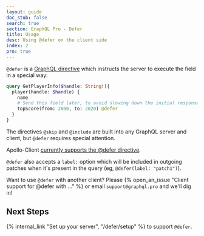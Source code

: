 ```yaml
---
layout: guide
doc_stub: false
search: true
section: GraphQL Pro - Defer
title: Usage
desc: Using @defer on the client side
index: 2
pro: true
---
```



`@defer` is a [GraphQL directive](https://graphql.org/learn/queries/#directives) which instructs the server to execute the field in a special way:

```graphql
query GetPlayerInfo($handle: String!){
  player(handle: $handle) {
    name
    # Send this field later, to avoid slowing down the initial response:
    topScore(from: 2000, to: 2020) @defer
  }
}
```

The directives `@skip` and `@include` are built into any GraphQL server and client, but `@defer` requires special attention.

Apollo-Client [currently supports the @defer directive](https://www.apollographql.com/docs/react/data/defer/).

`@defer` also accepts a `label:` option which will be included in outgoing patches when it's present in the query (eg, `@defer(label: "patch1")`).

Want to use `@defer` with another client? Please {% open_an_issue "Client support for @defer with ..." %} or email `support@graphql.pro` and we'll dig in!

## Next Steps

{% internal_link "Set up your server", "/defer/setup" %} to support `@defer`.
